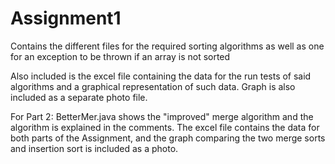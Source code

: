 # Assignment1

Contains the different files for the required sorting algorithms as well as one for an exception to be thrown if an array is not sorted

Also included is the excel file containing the data for the run tests of said algorithms and a graphical representation of such data.
Graph is also included as a separate photo file.

For Part 2: BetterMer.java shows the "improved" merge algorithm and the algorithm is explained in the comments. The excel file contains the data for both parts of the Assignment, and the graph comparing the two merge sorts and insertion sort is included as a photo.
